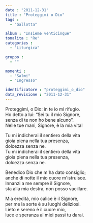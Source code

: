 ```yaml
---
date : "2011-12-31"
title : "Proteggimi o Dio"
tags : 
  - "Gallotta"

album : "Insieme venticinque"
tonalita : "Re"
categories : 
  - "Liturgica"

gruppo : 
  - ""

momenti : 
  - "Salmi"
  - "Ingresso"

identificatore : "proteggimi_o_dio"
data_revisione : "2011-12-31"
---
```

  
  
  
Proteggimi, o Dio: in te io mi rifugio.  
Ho detto a lui: “Sei tu il mio Signore,  
senza di te non ho bene alcuno”.  
Nelle tue mani, Signore, è la mia vita!  
  
  
  
Tu mi indicherai il sentiero della vita  
gioia piena nella tua presenza,  
dolcezza senza ne.  
Tu mi indicherai il sentiero della vita  
gioia piena nella tua presenza,  
dolcezza senza ne.  
  
  
  
  
Benedico Dio che m'ha dato consiglio;  
anche di notte il mio cuore m'istruisce.  
Innanzi a me sempre il Signore,  
sta alla mia destra, non posso vacillare.  
  
  
  
  
Mia eredità, mio calice è il Signore,  
per me la sorte è su luoghi deliziosi.  
Lieto e sereno è il cuore mio,  
luce e speranza ai miei passi tu darai.  
  
  
  
  
  
  
  
  
  

